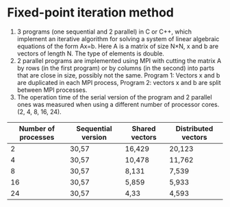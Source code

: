 # Fixed-point iteration method

1. 3 programs (one sequential and 2 parallel) in C or C++, which implement an iterative algorithm for solving a system of linear algebraic equations of the form Ax=b. Here A is a matrix of size N×N, x and b are vectors of length N. The type of elements is double.
2. 2 parallel programs are implemented using MPI with cutting the matrix A by rows (in the first program) or by columns (in the second) into parts that are close in size, possibly not the same. Program 1: Vectors x and b are duplicated in each MPI process, Program 2: vectors x and b are split between MPI processes.
3. The operation time of the serial version of the program and 2 parallel ones was measured when using a different number of processor cores. (2, 4, 8, 16, 24).

| Number of processes | Sequential version | Shared vectors | Distributed vectors |
| ------------------- | ------------------ | -------------- | ------------------- |
| 2                   | 30,57              | 16,429         | 20,123              |
| 4                   | 30,57              | 10,478         | 11,762              |
| 8                   | 30,57              | 8,131          | 7,539               |
| 16                  | 30,57              | 5,859          | 5,933               |
| 24                  | 30,57              | 4,33           | 4,593               |
